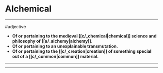 # Alchemical
---
#adjective
- **Of or pertaining to the medieval [[c/_chemical|chemical]] science and philosophy of [[a/_alchemy|alchemy]].**
- **Of or pertaining to an unexplainable transmutation.**
- **Of or pertaining to the [[c/_creation|creation]] of something special out of a [[c/_common|common]] material.**
---
---

